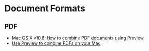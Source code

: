# Document Formats

## PDF
- [Mac OS X v10.6: How to combine PDF documents using Preview](https://support.apple.com/en-us/HT4075)
- [Use Preview to combine PDFs on your Mac](https://support.apple.com/en-us/HT202945)
